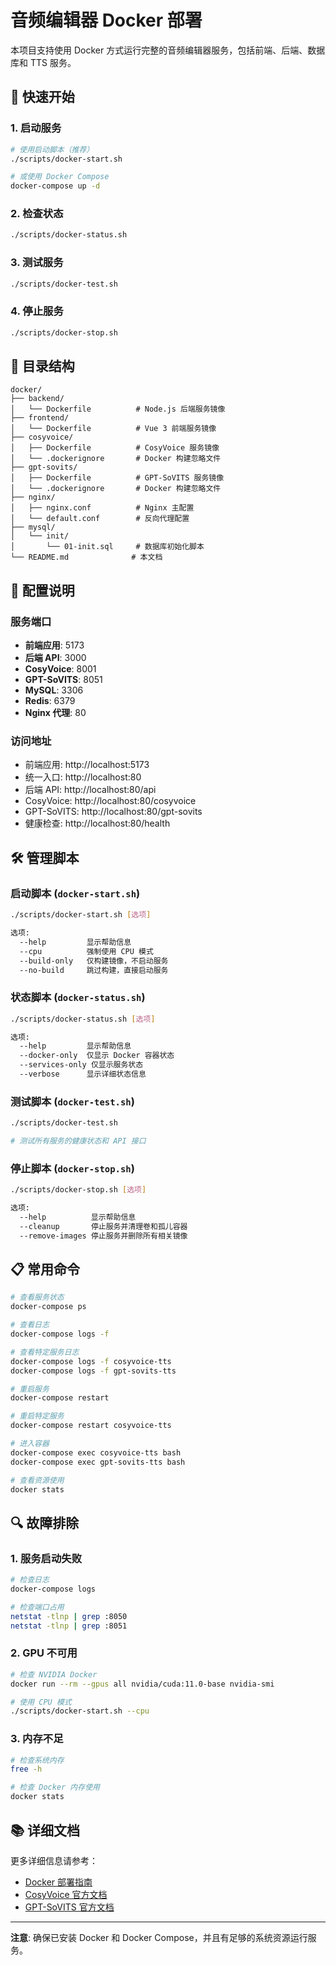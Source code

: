 # 音频编辑器 Docker 部署

本项目支持使用 Docker 方式运行完整的音频编辑器服务，包括前端、后端、数据库和 TTS 服务。

## 🚀 快速开始

### 1. 启动服务
```bash
# 使用启动脚本（推荐）
./scripts/docker-start.sh

# 或使用 Docker Compose
docker-compose up -d
```

### 2. 检查状态
```bash
./scripts/docker-status.sh
```

### 3. 测试服务
```bash
./scripts/docker-test.sh
```

### 4. 停止服务
```bash
./scripts/docker-stop.sh
```

## 📁 目录结构

```
docker/
├── backend/
│   └── Dockerfile          # Node.js 后端服务镜像
├── frontend/
│   └── Dockerfile          # Vue 3 前端服务镜像
├── cosyvoice/
│   ├── Dockerfile          # CosyVoice 服务镜像
│   └── .dockerignore       # Docker 构建忽略文件
├── gpt-sovits/
│   ├── Dockerfile          # GPT-SoVITS 服务镜像
│   └── .dockerignore       # Docker 构建忽略文件
├── nginx/
│   ├── nginx.conf          # Nginx 主配置
│   └── default.conf        # 反向代理配置
├── mysql/
│   └── init/
│       └── 01-init.sql     # 数据库初始化脚本
└── README.md              # 本文档
```

## 🔧 配置说明

### 服务端口
- **前端应用**: 5173
- **后端 API**: 3000
- **CosyVoice**: 8001
- **GPT-SoVITS**: 8051
- **MySQL**: 3306
- **Redis**: 6379
- **Nginx 代理**: 80

### 访问地址
- 前端应用: http://localhost:5173
- 统一入口: http://localhost:80
- 后端 API: http://localhost:80/api
- CosyVoice: http://localhost:80/cosyvoice
- GPT-SoVITS: http://localhost:80/gpt-sovits
- 健康检查: http://localhost:80/health

## 🛠️ 管理脚本

### 启动脚本 (`docker-start.sh`)
```bash
./scripts/docker-start.sh [选项]

选项:
  --help         显示帮助信息
  --cpu          强制使用 CPU 模式
  --build-only   仅构建镜像，不启动服务
  --no-build     跳过构建，直接启动服务
```

### 状态脚本 (`docker-status.sh`)
```bash
./scripts/docker-status.sh [选项]

选项:
  --help         显示帮助信息
  --docker-only  仅显示 Docker 容器状态
  --services-only 仅显示服务状态
  --verbose      显示详细状态信息
```

### 测试脚本 (`docker-test.sh`)
```bash
./scripts/docker-test.sh

# 测试所有服务的健康状态和 API 接口
```

### 停止脚本 (`docker-stop.sh`)
```bash
./scripts/docker-stop.sh [选项]

选项:
  --help          显示帮助信息
  --cleanup       停止服务并清理卷和孤儿容器
  --remove-images 停止服务并删除所有相关镜像
```

## 📋 常用命令

```bash
# 查看服务状态
docker-compose ps

# 查看日志
docker-compose logs -f

# 查看特定服务日志
docker-compose logs -f cosyvoice-tts
docker-compose logs -f gpt-sovits-tts

# 重启服务
docker-compose restart

# 重启特定服务
docker-compose restart cosyvoice-tts

# 进入容器
docker-compose exec cosyvoice-tts bash
docker-compose exec gpt-sovits-tts bash

# 查看资源使用
docker stats
```

## 🔍 故障排除

### 1. 服务启动失败
```bash
# 检查日志
docker-compose logs

# 检查端口占用
netstat -tlnp | grep :8050
netstat -tlnp | grep :8051
```

### 2. GPU 不可用
```bash
# 检查 NVIDIA Docker
docker run --rm --gpus all nvidia/cuda:11.0-base nvidia-smi

# 使用 CPU 模式
./scripts/docker-start.sh --cpu
```

### 3. 内存不足
```bash
# 检查系统内存
free -h

# 检查 Docker 内存使用
docker stats
```

## 📚 详细文档

更多详细信息请参考：
- [Docker 部署指南](../docs/docker-setup.md)
- [CosyVoice 官方文档](https://github.com/FunAudioLLM/CosyVoice)
- [GPT-SoVITS 官方文档](https://github.com/RVC-Boss/GPT-SoVITS)

---

**注意**: 确保已安装 Docker 和 Docker Compose，并且有足够的系统资源运行服务。

